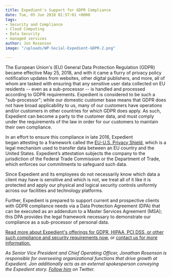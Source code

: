 ```yaml
---
title: Expedient's Support for GDPR Compliance
date: Tue, 05 Jun 2018 01:57:01 +0000
tags:
- Security and Compliance
- Cloud Computing
- Data Security
- managed services
author: Jon Rosenson
image: "/uploads/WP-Social-Expedient-GDPR-2.png"

---
```

The European Union's (EU) General Data Protection Regulation (GDPR) became effective May 25, 2018, and with it came a flurry of privacy policy notification updates from websites, other digital publishers, and more, all of whom are tasked with ensuring that any sensitive user data collected on EU residents -- even as a sub-processor -- is handled and processed according to GDPR requirements. Expedient is considered to be such a "sub-processor"; while our domestic customer base means that GDPR does not have broad applicability to us, many of our customers have operations and/or customers in other countries for which GDPR does apply. As such, Expedient can become a party to the customer data, and must comply under the requirements of the law in order for our customers to maintain their own compliance. 

In an effort to ensure this compliance in late 2016, Expedient began attesting to a framework called the [EU-U.S. Privacy Shield](https://www.expedient.com/services/managed-services/compliance-security/eu-us-privacy-shield/), which is a legal mechanism used to transfer data between an EU country and the United States. Expedient’s attestation subjects the company to the jurisdiction of the Federal Trade Commission or the Department of Trade, which enforces our commitments to safeguard such data. 

Since Expedient and its employees do not necessarily know which data a client may have is sensitive and which is not, we treat all of it like it is protected and apply our physical and logical security controls uniformly across our facilities and technology platforms. 

Further, Expedient is prepared to support current and prospective clients with GDPR compliance needs via a Data Protection Agreement (DPA) that can be executed as an addendum to a Master Services Agreement (MSA); this DPA provides the legal framework necessary to demonstrate our compliance as a sub-processor of personal data. 

[Read more about Expedient's offerings for GDPR, HIPAA, PCI DSS, or other such compliance and security requirements now](https://www.expedient.com/services/managed-services/compliance-security/), or [contact us for more information.](https://www.expedient.com/lets-talk/) 

_As Senior Vice President and Chief Operating Officer, Jonathan Rosenson is responsible for overseeing organizational functions that drive growth at Expedient. Jon additionally acts as an external spokesperson conveying the Expedient story._ [_Follow him_](https://twitter.com/rosenson) _on Twitter._